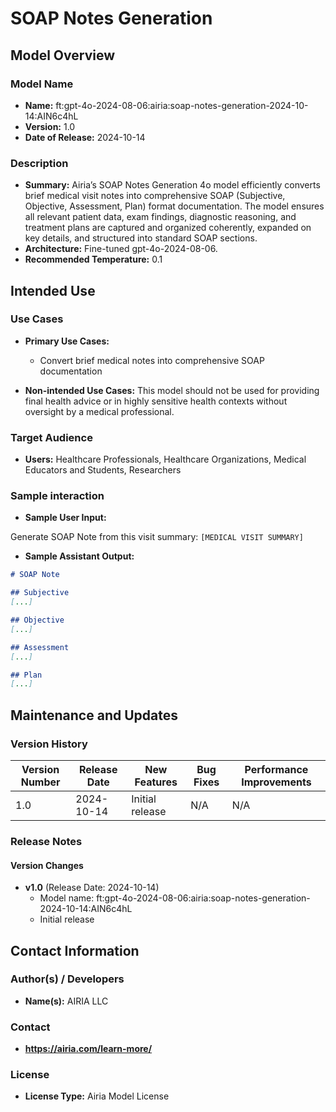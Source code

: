 # SOAP Notes Generation

## Model Overview

### Model Name

- **Name:**  ft:gpt-4o-2024-08-06:airia:soap-notes-generation-2024-10-14:AIN6c4hL
- **Version:** 1.0
- **Date of Release:** 2024-10-14

### Description

- **Summary:** Airia’s SOAP Notes Generation 4o model efficiently converts brief medical visit notes into comprehensive SOAP (Subjective, Objective, Assessment, Plan) format documentation. The model ensures all relevant patient data, exam findings, diagnostic reasoning, and treatment plans are captured and organized coherently, expanded on key details, and structured into standard SOAP sections.
- **Architecture:** Fine-tuned gpt-4o-2024-08-06.
- **Recommended Temperature:** 0.1

## Intended Use

### Use Cases

- **Primary Use Cases:**
  - Convert brief medical notes into comprehensive SOAP documentation

- **Non-intended Use Cases:** This model should not be used for providing final health advice or in highly sensitive health contexts without oversight by a medical professional.

### Target Audience

- **Users:** Healthcare Professionals, Healthcare Organizations, Medical Educators and Students, Researchers

### Sample interaction

- **Sample User Input:**

Generate SOAP Note from this visit summary: `[MEDICAL VISIT SUMMARY]`

- **Sample Assistant Output:**

```markdown
# SOAP Note

## Subjective
[...]

## Objective
[...]

## Assessment
[...]

## Plan
[...]
```

## Maintenance and Updates

### Version History

| Version Number | Release Date | New Features                  | Bug Fixes                   | Performance Improvements     |
|----------------|--------------|-------------------------------|-----------------------------|------------------------------|
| 1.0            |  2024-10-14  | Initial release               |  N/A  | N/A |

### Release Notes

#### Version Changes

- **v1.0** (Release Date: 2024-10-14)
  - Model name: ft:gpt-4o-2024-08-06:airia:soap-notes-generation-2024-10-14:AIN6c4hL
  - Initial release

## Contact Information

### Author(s) / Developers

- **Name(s):** AIRIA LLC

### Contact

- **https://airia.com/learn-more/**

### License

- **License Type:** Airia Model License
